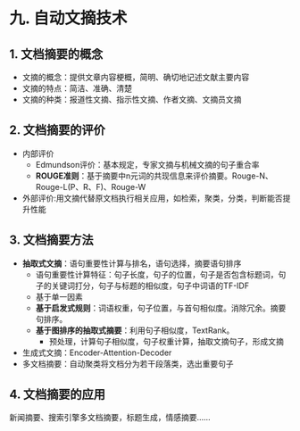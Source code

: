 # 九. 自动文摘技术

## 1. 文档摘要的概念
- 文摘的概念：提供文章内容梗概，简明、确切地记述文献主要内容
- 文摘的特点：简洁、准确、清楚
- 文摘的种类：报道性文摘、指示性文摘、作者文摘、文摘员文摘

## 2. 文档摘要的评价
- 内部评价
	- Edmundson评价：基本规定，专家文摘与机械文摘的句子重合率
	- **ROUGE准则**：基于摘要中n元词的共现信息来评价摘要。Rouge-N、Rouge-L(P、R、F)、Rouge-W
- 外部评价:用文摘代替原文档执行相关应用，如检索，聚类，分类，判断能否提升性能

## 3. 文档摘要方法
- **抽取式文摘**：语句重要性计算与排名，语句选择，摘要语句排序
	- 语句重要性计算特征：句子长度，句子的位置，句子是否包含标题词，句子的关键词打分，句子与标题的相似度，句子中词语的TF-IDF
	- 基于单一因素
	- **基于启发式规则**：词语权重，句子位置，与首句相似度。消除冗余。摘要句排序。
	- **基于图排序的抽取式摘要**：利用句子相似度，TextRank。	
		- 预处理，计算句子相似度，句子权重计算，抽取文摘句子，形成文摘
- 生成式文摘：Encoder-Attention-Decoder
- 多文档摘要：自动聚类将文档分为若干段落类，选出重要句子

## 4. 文档摘要的应用
新闻摘要、搜索引擎多文档摘要，标题生成，情感摘要……